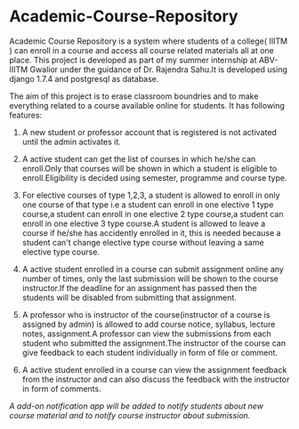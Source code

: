 # Academic-Course-Repository
Academic Course Repository is a system where students of a college( IIITM ) can enroll in a course and access all course related materials all at one place.
This project is developed as part of my summer internship at ABV-IIITM Gwalior under the guidance of Dr. Rajendra Sahu.It is developed using django 1.7.4 and postgresql as database.

The aim of this project is to erase classroom boundries and to make everything related to a course available
online for students. It has following features:

1) A new student or professor account that is registered is not activated until the admin activates it.

2) A active student can get the list of courses in which he/she can enroll.Only that courses will be shown in which a student is eligible to enroll.Eligibility is decided using semester, programme and course type.

3) For elective courses of type 1,2,3, a student is allowed to enroll in only one course of that type i.e a student can enroll in one elective 1 type course,a student can enroll in one elective 2 type course,a student can enroll in one elective 3 type course.A student is allowed to leave a course if he/she has accidently
enrolled in it, this is needed because a student can't change elective type course without leaving a same elective type course.

4) A active student enrolled in a course can submit assignment online any number of times, only the last submission will be shown to the course instructor.If the deadline for an assignment has passed then the students will be disabled from submitting that assignment.

5) A professor who is instructor of the course(instructor of a course is assigned by admin) is allowed to add course notice, syllabus, lecture notes, assignment.A professor can view the submissions from each student who submitted the assignment.The instructor of the course can give feedback to each student individually
in form of file or comment.

6) A active student enrolled in a course can view the assignment feedback from the instructor and can also discuss the feedback with the instructor in form of comments.

*A add-on notification app will be added to notify students about new course material and to notify course instructor about submission.* 